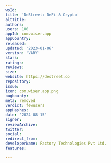 ```yaml
---
wsId: 
title: 'DeStreet: DeFi & Crypto'
altTitle: 
authors: 
users: 100
appId: com.wiser.app
appCountry: 
released: 
updated: '2023-01-06'
version: 'VARY'
stars: 
ratings: 
reviews: 
size: 
website: https://destreet.co
repository: 
issue: 
icon: com.wiser.app.png
bugbounty: 
meta: removed
verdict: fewusers
appHashes: 
date: '2024-08-15'
signer: 
reviewArchive: 
twitter: 
social: 
redirect_from: 
developerName: Factory Technologies Pvt Ltd.
features: 

---
```


